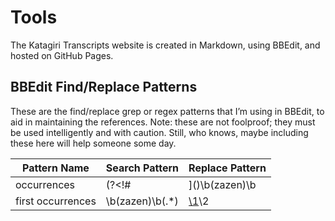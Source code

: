 <a name="0"></a>
# Tools

The Katagiri Transcripts website is created in Markdown, using BBEdit, and hosted on GitHub Pages.

## BBEdit Find/Replace Patterns 

These are the find/replace grep or regex patterns that I’m using in BBEdit, to aid in maintaining the references. Note: these are not foolproof; they must be used intelligently and with caution. Still, who knows, maybe including these here will help someone some day.

Pattern Name | Search Pattern | Replace Pattern 
---------------- | ----------------- | -------------------
occurrences | (?<!#|\]\()\b(zazen)\b | [\1](glossary#zazen)
first occurrences | \b(zazen)\b(.*)	 | [\1](glossary#zazen)\2


